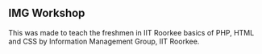 ## IMG Workshop

This was made to teach the freshmen in IIT Roorkee basics of PHP, HTML and CSS by Information Management Group, IIT Roorkee.

